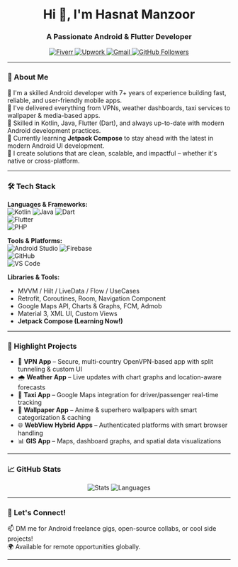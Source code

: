 <h1 align="center">Hi 👋, I'm Hasnat Manzoor</h1>
<h3 align="center">A Passionate Android & Flutter Developer</h3>

<p align="center">
  <a href="https://www.fiverr.com/hasni1" target="_blank">
    <img src="https://img.shields.io/badge/Fiverr-1DBF73?style=for-the-badge&logo=fiverr&logoColor=white" alt="Fiverr"/>
  </a>
  <a href="https://www.upwork.com/freelancers/~01a2a42145d1f579ad" target="_blank">
    <img src="https://img.shields.io/badge/Upwork-6fda44?style=for-the-badge&logo=upwork&logoColor=white" alt="Upwork"/>
  </a>
  <a href="mailto:dev.hasni@gmail.com">
    <img src="https://img.shields.io/badge/Email-D14836?style=for-the-badge&logo=gmail&logoColor=white" alt="Gmail"/>
  </a>
  <a href="https://github.com/thehasnism" target="_blank">
    <img src="https://img.shields.io/github/followers/thehasnism?style=social" alt="GitHub Followers"/>
  </a>
</p>

---

### 🚀 About Me

🔹 I'm a skilled Android developer with 7+ years of experience building fast, reliable, and user-friendly mobile apps.  
🔹 I've delivered everything from VPNs, weather dashboards, taxi services to wallpaper & media-based apps.  
🔹 Skilled in Kotlin, Java, Flutter (Dart), and always up-to-date with modern Android development practices.  
🔹 Currently learning **Jetpack Compose** to stay ahead with the latest in modern Android UI development.  
🔹 I create solutions that are clean, scalable, and impactful – whether it's native or cross-platform.

---

### 🛠️ Tech Stack

**Languages & Frameworks:**  
![Kotlin](https://img.shields.io/badge/Kotlin-7F52FF?style=flat&logo=kotlin&logoColor=white) 
![Java](https://img.shields.io/badge/Java-007396?style=flat&logo=java&logoColor=white) 
![Dart](https://img.shields.io/badge/Dart-0175C2?style=flat&logo=dart&logoColor=white)  
![Flutter](https://img.shields.io/badge/Flutter-02569B?style=flat&logo=flutter&logoColor=white)  
![PHP](https://img.shields.io/badge/PHP-8892BF?style=flat&logo=php&logoColor=white)  

**Tools & Platforms:**  
![Android Studio](https://img.shields.io/badge/Android%20Studio-3DDC84?style=flat&logo=android-studio&logoColor=white)
![Firebase](https://img.shields.io/badge/Firebase-FFCA28?style=flat&logo=firebase&logoColor=black)  
![GitHub](https://img.shields.io/badge/GitHub-181717?style=flat&logo=github&logoColor=white)  
![VS Code](https://img.shields.io/badge/VS--Code-007ACC?style=flat&logo=visual-studio-code&logoColor=white)

**Libraries & Tools:**  
- MVVM / Hilt / LiveData / Flow / UseCases  
- Retrofit, Coroutines, Room, Navigation Component  
- Google Maps API, Charts & Graphs, FCM, Admob  
- Material 3, XML UI, Custom Views  
- **Jetpack Compose (Learning Now!)**

---

### 🌟 Highlight Projects

- 🔐 **VPN App** – Secure, multi-country OpenVPN-based app with split tunneling & custom UI  
- 🌧️ **Weather App** – Live updates with chart graphs and location-aware forecasts  
- 🚖 **Taxi App** – Google Maps integration for driver/passenger real-time tracking  
- 🎨 **Wallpaper App** – Anime & superhero wallpapers with smart categorization & caching  
- 🌐 **WebView Hybrid Apps** – Authenticated platforms with smart browser handling  
- 📊 **GIS App** – Maps, dashboard graphs, and spatial data visualizations  

---

### 📈 GitHub Stats

<p align="center">
  <img src="https://github-readme-stats.vercel.app/api?username=thehasnism&show_icons=true&theme=radical" alt="Stats"/>
  <img src="https://github-readme-stats.vercel.app/api/top-langs/?username=thehasnism&layout=compact&theme=radical" alt="Languages"/>
</p>

---

### 💬 Let's Connect!

📫 DM me for Android freelance gigs, open-source collabs, or cool side projects!  
🌍 Available for remote opportunities globally.

---
